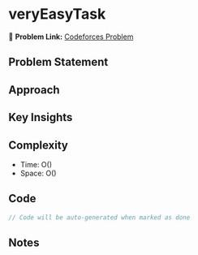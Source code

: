 # veryEasyTask

🔗 **Problem Link:** [Codeforces Problem](https://codeforces.com/edu/course/2/lesson/6/2/practice/contest/283932/problem/C)

## Problem Statement
<!-- Describe the problem here -->

## Approach
<!-- Explain your approach -->

## Key Insights
<!-- List key insights and tricks -->

## Complexity
- Time: O()
- Space: O()

## Code
```cpp
// Code will be auto-generated when marked as done
```

## Notes
<!-- Any additional notes -->
